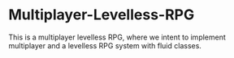 # Multiplayer-Levelless-RPG
This is a multiplayer levelless RPG, where we intent to implement multiplayer and a levelless RPG system with fluid classes.
